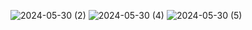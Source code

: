 ![2024-05-30 (2)](https://github.com/emmalotta/pood/assets/144334435/36ae34b7-6e1b-44b6-9390-647e84202f74)
![2024-05-30 (4)](https://github.com/emmalotta/pood/assets/144334435/4be8b924-d7dc-406b-bd19-03204d4cb446)
![2024-05-30 (5)](https://github.com/emmalotta/pood/assets/144334435/7bb20d4a-1e79-4650-9914-c33997d3d6c9)
